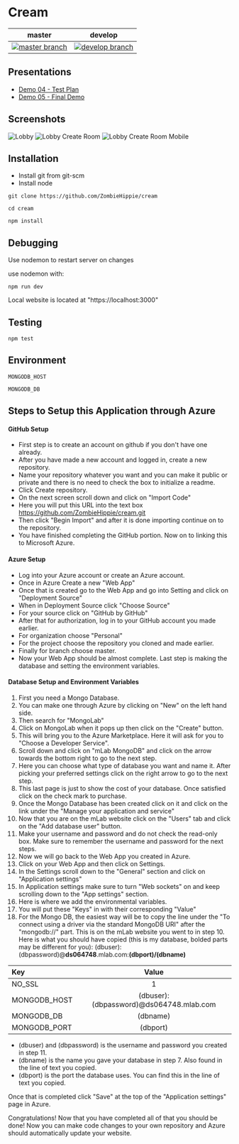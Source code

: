 # Cream
| master        | develop       |
| ------------- |:-------------:|
| [![master branch](https://travis-ci.org/colelawrence/cream.svg?branch=master)](https://travis-ci.org/colelawrence/cream/branches) | [![develop branch](https://travis-ci.org/colelawrence/cream.svg?branch=develop)](https://travis-ci.org/colelawrence/cream/branches) |

## Presentations

* [Demo 04 - Test Plan](https://docs.google.com/presentation/d/1lZNehuVv-Wu1LjkNz4hj5ebNvVpZn6-D91BN4LBBG3Q/edit?usp=sharing)
* [Demo 05 - Final Demo](https://docs.google.com/presentation/d/1zzaKHljRFhgYTb-Lc2IQd_gD2rk_rGK6jpNq2KlM2fA/edit?usp=sharing)

## Screenshots
![Lobby](documentation/screenshots/84af2ac-lobby.PNG)
![Lobby Create Room](documentation/screenshots/84af2ac-lobby-create-room.PNG)
![Lobby Create Room Mobile](documentation/screenshots/84af2ac-lobby-create-room-mobile.PNG)

## Installation

* Install git from git-scm
* Install node

```
git clone https://github.com/ZombieHippie/cream

cd cream

npm install
```

## Debugging

Use nodemon to restart server on changes

use nodemon with:

```
npm run dev
```
Local website is located at "https://localhost:3000"


## Testing

```
npm test
```

## Environment

`MONGODB_HOST`

`MONGODB_DB`

## Steps to Setup this Application through Azure

#### GitHub Setup
* First step is to create an account on github if you don't have one already.
* After you have made a new account and logged in, create a new repository.
* Name your repository whatever you want and you can make it public or private and there is no need to check the box to initialize a readme.
* Click Create repository.
* On the next screen scroll down and click on "Import Code"
* Here you will put this URL into the text box https://github.com/ZombieHippie/cream.git
* Then click "Begin Import" and after it is done importing continue on to the repository.
* You have finished completing the GitHub portion. Now on to linking this to Microsoft Azure.

#### Azure Setup
* Log into your Azure account or create an Azure account.
* Once in Azure Create a new "Web App"
* Once that is created go to the Web App and go into Setting and click on "Deployment Source"
* When in Deployment Source click "Choose Source"
* For your source click on "GitHub by GitHub"
* After that for authorization, log in to your GitHub account you made earlier.
* For organization choose "Personal"
* For the project choose the repository you cloned and made earlier.
* Finally for branch choose master.
* Now your Web App should be almost complete. Last step is making the database and setting the environment variables.

#### Database Setup and Environment Variables
1. First you need a Mongo Database.
2. You can make one through Azure by clicking on "New" on the left hand side.
3. Then search for "MongoLab"
4. Click on MongoLab when it pops up then click on the "Create" button.
5. This will bring you to the Azure Marketplace. Here it will ask for you to "Choose a Developer Service".
6. Scroll down and click on "mLab MongoDB" and click on the arrow towards the bottom right to go to the next step.
7. Here you can choose what type of database you want and name it. After picking your preferred settings click on the right arrow to go to the next step.
8. This last page is just to show the cost of your database. Once satisfied click on the check mark to purchase.
9. Once the Mongo Database has been created click on it and click on the link under the "Manage your application and service"
10. Now that you are on the mLab website click on the "Users" tab and click on the "Add database user" button.
11. Make your username and password and do not check the read-only box. Make sure to remember the username and password for the next steps.
12. Now we will go back to the Web App you created in Azure.
13. Click on your Web App and then click on Settings.
14. In the Settings scroll down to the "General" section and click on "Application settings"
15. In Application settings make sure to turn "Web sockets" on and keep scrolling down to the "App settings" section.
16. Here is where we add the environmental variables.
17. You will put these "Keys" in with their corresponding "Value"
18. For the Mongo DB, the easiest way will be to copy the line under the "To connect using a driver via the standard MongoDB URI" after the "mongodb://" part. This is on the mLab website you went to in step 10. Here is what you should have copied (this is my database, bolded parts may be different for you):
	(dbuser):(dbpassword)@**ds064748**.mlab.com:**(dbport)/(dbname)**

| Key		|	Value |
|:------------- |:-------------:|
| NO_SSL	|	1 |
| MONGODB_HOST	| (dbuser):(dbpassword)@ds064748.mlab.com |
| MONGODB_DB	|	(dbname) |
| MONGODB_PORT	|	(dbport) |

* (dbuser) and (dbpassword) is the username and password you created in step 11.
* (dbname) is the name you gave your database in step 7. Also found in the line of text you copied.
* (dbport) is the port the database uses. You can find this in the line of text you copied.

Once that is completed click "Save" at the top of the "Application settings" page in Azure.

Congratulations!
Now that you have completed all of that you should be done! Now you can make code changes to your own repository and Azure should automatically update your website.
